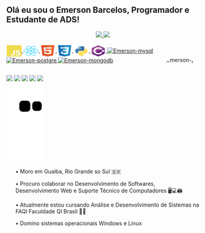 ## Olá eu sou o Emerson Barcelos, Programador e Estudante de ADS!
<div align="center">
  <a href="https://github.com/EmersonHBP">
  <img height="180em" src="https://github-readme-stats.vercel.app/api?username=EmersonHBP&show_icons=true&theme=dark&include_all_commits=true&count_private=true"/>
  <img height="180em" src="https://github-readme-stats.vercel.app/api/top-langs/?username=EmersonHBP&layout=compact&langs_count=7&theme=dark"/>
</div>
  
<div style="display: inline_block"><br>
  <img align="center" alt="Emerson-Js" height="30" width="40" src="https://raw.githubusercontent.com/devicons/devicon/master/icons/javascript/javascript-plain.svg">
  <img align="center" alt="Emerson-React" height="30" width="40" src="https://raw.githubusercontent.com/devicons/devicon/master/icons/react/react-original.svg">
  <img align="center" alt="Emerson-HTML" height="30" width="40" src="https://raw.githubusercontent.com/devicons/devicon/master/icons/html5/html5-original.svg">
  <img align="center" alt="Emerson-CSS" height="30" width="40" src="https://raw.githubusercontent.com/devicons/devicon/master/icons/css3/css3-original.svg">
  <img align="center" alt="Emerson-Python" height="30" width="40" src="https://raw.githubusercontent.com/devicons/devicon/master/icons/python/python-original.svg">
  <img align="center" alt="Emerson-Csharp" height="30" width="40" src="https://raw.githubusercontent.com/devicons/devicon/master/icons/csharp/csharp-original.svg">
  <img align="center" alt="Emerson-mysql" height="30" width="40" src="https://cdn.jsdelivr.net/gh/devicons/devicon/icons/mysql/mysql-original-wordmark.svg">
  <img align="center" alt="Emerson-postgre" height="30" width="40" src="https://cdn.jsdelivr.net/gh/devicons/devicon/icons/postgresql/postgresql-original-wordmark.svg">
  <img align="center" alt="Emerson-mongodb" height="30" width="40" src="https://cdn.jsdelivr.net/gh/devicons/devicon/icons/mongodb/mongodb-original-wordmark.svg">
  <img align="right" alt="Emerson-pic" height="150" style="border-radius:50px;" src="https://i1.wp.com/www.ospcontabilidade.com.br/wp-content/uploads/2019/08/tec1.jpg?fit=800%2C450&ssl=1">
</div>
  
  ##
 
<div> 
  <a href="https://instagram.com/emersonbarcelos38" target="_blank"><img src="https://img.shields.io/badge/-Instagram-%23E4405F?style=for-the-badge&logo=instagram&logoColor=white" target="_blank"></a>
  <a href="" target="_blank"><img src="https://img.shields.io/badge/Discord-7289DA?style=for-the-badge&logo=discord&logoColor=white" target="_blank"></a>
  <a href="mailto:Emersondillenburg@hotmail.com" target="_blank"><img src="https://img.shields.io/badge/-Hotmail-%230077B5?style=for-the-badge&logo=windows&logoColor=white" target="_blank"></a>
  <a href = "mailto:Emersonwhey@gmail.com"><img src="https://img.shields.io/badge/-Gmail-%23333?style=for-the-badge&logo=gmail&logoColor=white" target="_blank"></a>
  <a href="https://www.linkedin.com/in/emerson-barcelos-42b426215/" target="_blank"><img src="https://img.shields.io/badge/-LinkedIn-%230077B5?style=for-the-badge&logo=linkedin&logoColor=white" target="_blank"></a>

 
  ![Snake animation](https://github.com/rafaballerini/rafaballerini/blob/output/github-contribution-grid-snake.svg)
 
</div>
<div> 
  <ul>• Moro em Guaiba, Rio Grande so Sul 🇧🇷 </ul>
  <ul>• Procuro colaborar no Desenvolvimento de Softwares, Desenvolvimento Web e Suporte Técnico de Computadores 🖥💻🖨 </ul>
  <ul>• Atualmente estou cursando Análise e Desenvolvimento de Sistemas na FAQI Faculdade QI Brasil 📝📓 </ul>
  <ul>• Domino sistemas operacionais Windows e Linux </ul> 
</div>
